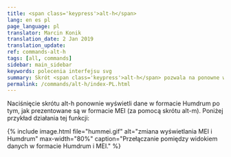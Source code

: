 ```yaml
---
title: <span class='keypress'>alt-h</span>
lang: en es pl
page_language: pl
translator: Marcin Konik 
translation_date: 2 Jan 2019
translation_update:
ref: commands-alt-h
tags: [all, commands]
sidebar: main_sidebar
keywords: polecenia interfejsu svg
summary: Skrót <span class='keypress'>alt-h</span> pozwala na ponowne wyświetlenie danych w formacie Humdrum po zastosowaniu skrótu <span class='keypress'>alt-m</span> wyświetlającego dane w formacie MEI.
permalink: /commands/alt-h/index-PL.html
---
```


Naciśnięcie skrótu <span class="keypress">alt-h</span> ponownie wyświetli dane w formacie Humdrum
po tym, jak prezentowane są w formacie MEI (za pomocą skrótu <span class="keypress">alt-m</span>).
Poniżej przykład działania tej funkcji:

{% include image.html
	file="hummei.gif"
	alt="zmiana wyświetlania MEI i Humdrum"
	max-width="80%"
	caption="Przełączanie pomiędzy widokiem danych w formacie Humdrum i MEI."
%}



